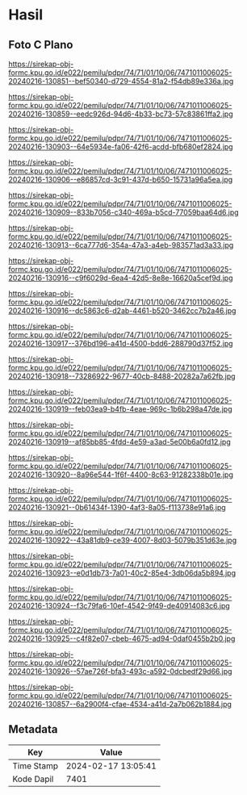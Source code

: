 # Hasil

## Foto C Plano

https://sirekap-obj-formc.kpu.go.id/e022/pemilu/pdpr/74/71/01/10/06/7471011006025-20240216-130851--bef50340-d729-4554-81a2-f54db89e336a.jpg

https://sirekap-obj-formc.kpu.go.id/e022/pemilu/pdpr/74/71/01/10/06/7471011006025-20240216-130859--eedc926d-94d6-4b33-bc73-57c83861ffa2.jpg

https://sirekap-obj-formc.kpu.go.id/e022/pemilu/pdpr/74/71/01/10/06/7471011006025-20240216-130903--64e5934e-fa06-42f6-acdd-bfb680ef2824.jpg

https://sirekap-obj-formc.kpu.go.id/e022/pemilu/pdpr/74/71/01/10/06/7471011006025-20240216-130906--e86857cd-3c91-437d-b650-15731a96a5ea.jpg

https://sirekap-obj-formc.kpu.go.id/e022/pemilu/pdpr/74/71/01/10/06/7471011006025-20240216-130909--833b7056-c340-469a-b5cd-77059baa64d6.jpg

https://sirekap-obj-formc.kpu.go.id/e022/pemilu/pdpr/74/71/01/10/06/7471011006025-20240216-130913--6ca777d6-354a-47a3-a4eb-983571ad3a33.jpg

https://sirekap-obj-formc.kpu.go.id/e022/pemilu/pdpr/74/71/01/10/06/7471011006025-20240216-130916--c9f6029d-6ea4-42d5-8e8e-16620a5cef9d.jpg

https://sirekap-obj-formc.kpu.go.id/e022/pemilu/pdpr/74/71/01/10/06/7471011006025-20240216-130916--dc5863c6-d2ab-4461-b520-3462cc7b2a46.jpg

https://sirekap-obj-formc.kpu.go.id/e022/pemilu/pdpr/74/71/01/10/06/7471011006025-20240216-130917--376bd196-a41d-4500-bdd6-288790d37f52.jpg

https://sirekap-obj-formc.kpu.go.id/e022/pemilu/pdpr/74/71/01/10/06/7471011006025-20240216-130918--73286922-9677-40cb-8488-20282a7a62fb.jpg

https://sirekap-obj-formc.kpu.go.id/e022/pemilu/pdpr/74/71/01/10/06/7471011006025-20240216-130919--feb03ea9-b4fb-4eae-969c-1b6b298a47de.jpg

https://sirekap-obj-formc.kpu.go.id/e022/pemilu/pdpr/74/71/01/10/06/7471011006025-20240216-130919--af85bb85-4fdd-4e59-a3ad-5e00b6a0fd12.jpg

https://sirekap-obj-formc.kpu.go.id/e022/pemilu/pdpr/74/71/01/10/06/7471011006025-20240216-130920--8a96e544-1f6f-4400-8c63-91282338b01e.jpg

https://sirekap-obj-formc.kpu.go.id/e022/pemilu/pdpr/74/71/01/10/06/7471011006025-20240216-130921--0b61434f-1390-4af3-8a05-f113738e91a6.jpg

https://sirekap-obj-formc.kpu.go.id/e022/pemilu/pdpr/74/71/01/10/06/7471011006025-20240216-130922--43a81db9-ce39-4007-8d03-5079b351d63e.jpg

https://sirekap-obj-formc.kpu.go.id/e022/pemilu/pdpr/74/71/01/10/06/7471011006025-20240216-130923--e0d1db73-7a01-40c2-85e4-3db06da5b894.jpg

https://sirekap-obj-formc.kpu.go.id/e022/pemilu/pdpr/74/71/01/10/06/7471011006025-20240216-130924--f3c79fa6-10ef-4542-9f49-de40914083c6.jpg

https://sirekap-obj-formc.kpu.go.id/e022/pemilu/pdpr/74/71/01/10/06/7471011006025-20240216-130925--c4f82e07-cbeb-4675-ad94-0daf0455b2b0.jpg

https://sirekap-obj-formc.kpu.go.id/e022/pemilu/pdpr/74/71/01/10/06/7471011006025-20240216-130926--57ae726f-bfa3-493c-a592-0dcbedf29d66.jpg

https://sirekap-obj-formc.kpu.go.id/e022/pemilu/pdpr/74/71/01/10/06/7471011006025-20240216-130857--6a2900f4-cfae-4534-a41d-2a7b062b1884.jpg


## Metadata

| Key        | Value               |
| ---------- | ------------------- |
| Time Stamp | 2024-02-17 13:05:41 |
| Kode Dapil | 7401                |



